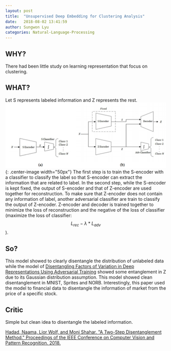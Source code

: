 ```yaml
---
layout: post
title:  "Unsupervised Deep Embedding for Clustering Analysis"
date:   2018-08-02 13:41:59
author: Sungwon Lyu
categories: Natural-Language-Processing
---
```


## WHY? 
There had been little study on learning representation that focus on clustering.

## WHAT?
Let S represents labeled information and Z represents the rest. 
![image](/assets/images/tsd.png){: .center-image width="50px"}
The first step is to train the S-encoder with a classifier to classify the label so that S-encoder can extract the information that are related to label.
In the second step, while the S-encoder is kept fixed, the output of S-encoder and that of Z-encoder are used together for reconstruction. To make sure that Z-encoder does not contain any information of label, another adversarial classifier are train to classify the output of Z-encoder. Z-encoder and decoder is trained together to minimize the loss of reconstruction and the negative of the loss of classifier (maximize the loss of classifier: $$L_{rec} - \lambda * L_{adv}$$).

## So?
This model showed to clearly disentangle the distribution of unlabeled data while the model of [Disentangling Factors of Variation in Deep Representations Using Adversarial Training](https://lyusungwon.github.io/dl/2018/04/12/dfat.html) showed some entanglement in Z due to its Gaussian distribution assumption. This model showed clean disentanglement in MNIST, Sprites and NORB. Interestingly, this paper used the model to financial data to disentangle the information of market from the price of a specific stock. 

## Critic
Simple but clean idea to disentangle the labeled information.

[Hadad, Naama, Lior Wolf, and Moni Shahar. "A Two-Step Disentanglement Method." Proceedings of the IEEE Conference on Computer Vision and Pattern Recognition. 2018.](http://openaccess.thecvf.com/content_cvpr_2018/CameraReady/0473.pdf)
